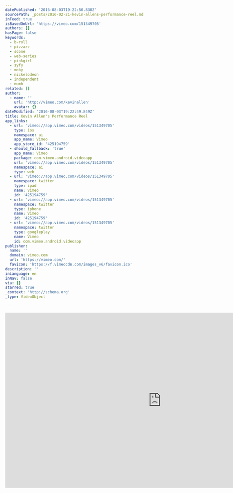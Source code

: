 ```yaml
---
datePublished: '2016-08-03T19:22:50.830Z'
sourcePath: _posts/2016-02-21-kevin-allens-performance-reel.md
inFeed: true
isBasedOnUrl: 'https://vimeo.com/151349705'
authors: []
hasPage: false
keywords:
  - b-roll
  - pizzazz
  - scone
  - web-series
  - pinkgirl
  - syfy
  - moby
  - nickelodeon
  - independent
  - numb
related: []
author:
  - name: ''
    url: 'http://vimeo.com/kevinallen'
    avatar: {}
dateModified: '2016-08-03T19:22:49.849Z'
title: Kevin Allen's Performance Reel
app_links:
  - url: 'vimeo://app.vimeo.com/videos/151349705'
    type: ios
    namespace: ai
    app_name: Vimeo
    app_store_id: '425194759'
  - should_fallback: 'true'
    app_name: Vimeo
    package: com.vimeo.android.videoapp
    url: 'vimeo://app.vimeo.com/videos/151349705'
    namespace: ai
    type: web
  - url: 'vimeo://app.vimeo.com/videos/151349705'
    namespace: twitter
    type: ipad
    name: Vimeo
    id: '425194759'
  - url: 'vimeo://app.vimeo.com/videos/151349705'
    namespace: twitter
    type: iphone
    name: Vimeo
    id: '425194759'
  - url: 'vimeo://app.vimeo.com/videos/151349705'
    namespace: twitter
    type: googleplay
    name: Vimeo
    id: com.vimeo.android.videoapp
publisher:
  name: ''
  domain: vimeo.com
  url: 'https://vimeo.com/'
  favicon: 'https://f.vimeocdn.com/images_v6/favicon.ico'
description: ''
inLanguage: en
inNav: false
via: {}
starred: true
_context: 'http://schema.org'
_type: VideoObject

---
```

<iframe src="https://cdn.embedly.com/widgets/media.html?src=https%3A%2F%2Fplayer.vimeo.com%2Fvideo%2F151349705&amp;url=https%3A%2F%2Fvimeo.com%2F151349705&amp;image=http%3A%2F%2Fi.vimeocdn.com%2Fvideo%2F551070553_1280.jpg&amp;key=b7d04c9b404c499eba89ee7072e1c4f7&amp;type=text%2Fhtml&amp;schema=vimeo" width="1000" height="563" scrolling="no" frameborder="0" allowfullscreen="allowfullscreen" style=""></iframe>